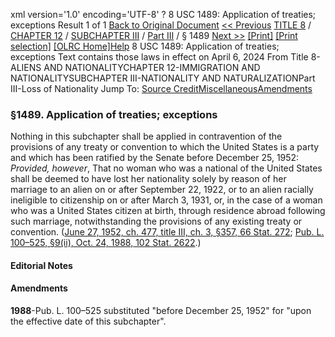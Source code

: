 xml version='1.0' encoding='UTF-8' ?
8 USC 1489: Application of treaties; exceptions
 Result 1 of 1
[Back to Original Document](/view.xhtml;jsessionid=9350D740C6D5B533ECB23D58C66EEFCE)
[<< Previous](#)
 [TITLE 8](/view.xhtml;jsessionid=9350D740C6D5B533ECB23D58C66EEFCE?req=granuleid%3AUSC-prelim-title8&saved=%7CZ3JhbnVsZWlkOlVTQy1wcmVsaW0tdGl0bGU4LXNlY3Rpb24xNDg5%7C%7C%7C0%7Cfalse%7Cprelim&edition=prelim) / [CHAPTER 12](/view.xhtml;jsessionid=9350D740C6D5B533ECB23D58C66EEFCE?req=granuleid%3AUSC-prelim-title8-chapter12&saved=%7CZ3JhbnVsZWlkOlVTQy1wcmVsaW0tdGl0bGU4LXNlY3Rpb24xNDg5%7C%7C%7C0%7Cfalse%7Cprelim&edition=prelim) / [SUBCHAPTER III](/view.xhtml;jsessionid=9350D740C6D5B533ECB23D58C66EEFCE?req=granuleid%3AUSC-prelim-title8-chapter12-subchapter3&saved=%7CZ3JhbnVsZWlkOlVTQy1wcmVsaW0tdGl0bGU4LXNlY3Rpb24xNDg5%7C%7C%7C0%7Cfalse%7Cprelim&edition=prelim) / [Part III](/view.xhtml;jsessionid=9350D740C6D5B533ECB23D58C66EEFCE?req=granuleid%3AUSC-prelim-title8-chapter12-subchapter3-part3&saved=%7CZ3JhbnVsZWlkOlVTQy1wcmVsaW0tdGl0bGU4LXNlY3Rpb24xNDg5%7C%7C%7C0%7Cfalse%7Cprelim&edition=prelim) / § 1489
 [Next >>](#)
[[Print]](#)
 [[Print selection]](#)
[[OLRC Home]](/browse.xhtml;jsessionid=9350D740C6D5B533ECB23D58C66EEFCE)[Help](/navHelp.xhtml;jsessionid=9350D740C6D5B533ECB23D58C66EEFCE)
8 USC 1489: Application of treaties; exceptions
Text contains those laws in effect on April 6, 2024
From Title 8-ALIENS AND NATIONALITYCHAPTER 12-IMMIGRATION AND NATIONALITYSUBCHAPTER III-NATIONALITY AND NATURALIZATIONPart III-Loss of Nationality
Jump To: [Source Credit](#sourcecredit)[Miscellaneous](#miscellaneous-note)[Amendments](#amendment-note)
### §1489. Application of treaties; exceptions
Nothing in this subchapter shall be applied in contravention of the provisions of any treaty or convention to which the United States is a party and which has been ratified by the Senate before December 25, 1952: *Provided, however*, That no woman who was a national of the United States shall be deemed to have lost her nationality solely by reason of her marriage to an alien on or after September 22, 1922, or to an alien racially ineligible to citizenship on or after March 3, 1931, or, in the case of a woman who was a United States citizen at birth, through residence abroad following such marriage, notwithstanding the provisions of any existing treaty or convention.
([June 27, 1952, ch. 477, title III, ch. 3, §357, 66 Stat. 272](/statviewer.htm?volume=66&page=272); [Pub. L. 100–525, §9(ii), Oct. 24, 1988, 102 Stat. 2622](/statviewer.htm?volume=102&page=2622).)
#### **Editorial Notes**
#### Amendments
**1988**-Pub. L. 100–525 substituted "before December 25, 1952" for "upon the effective date of this subchapter".
